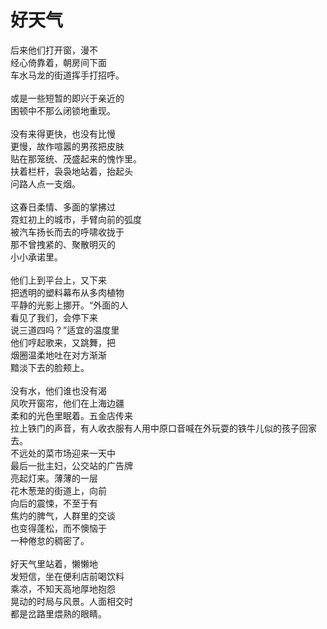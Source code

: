 # 好天气

后来他们打开窗，漫不<br>
经心倚靠着，朝房间下面<br>
车水马龙的街道挥手打招呼。<br>
<br>
或是一些短暂的即兴于亲近的<br>
困顿中不那么闭锁地重现。<br>
<br>
没有来得更快，也没有比慢<br>
更慢，故作喧嚣的男孩把皮肤<br>
贴在那笼统、茂盛起来的愧怍里。<br>
扶着栏杆，袅袅地站着，抬起头<br>
问路人点一支烟。<br>
<br>
这春日柔情、多面的掌拂过<br>
霓虹初上的城市，手臂向前的弧度<br>
被汽车扬长而去的呼啸收拢于<br>
那不曾拽紧的、聚散明灭的<br>
小小承诺里。<br>
<br>
他们上到平台上，又下来<br>
把透明的塑料幕布从多肉植物<br>
平静的光影上挪开。“外面的人<br>
看见了我们，会停下来<br>
说三道四吗？”适宜的温度里<br>
他们哼起歌来，又跳舞，把<br>
烟圈温柔地吐在对方渐渐<br>
黯淡下去的脸颊上。<br>
<br>
没有水，他们谁也没有渴<br>
风吹开窗帘，他们在上海边疆<br>
柔和的光色里眠着。五金店传来<br>
拉上铁门的声音，有人收衣服有人用中原口音喊在外玩耍的铁牛儿似的孩子回家去。<br>
不远处的菜市场迎来一天中<br>
最后一批主妇，公交站的广告牌<br>
亮起灯来。薄薄的一层<br>
花木葱茏的街道上，向前<br>
向后的震悚，不至于有<br>
焦灼的脾气，人群里的交谈<br>
也变得蓬松，而不懊恼于<br>
一种倦怠的稠密了。<br>
<br>
好天气里站着，懒懒地<br>
发短信，坐在便利店前喝饮料<br>
乘凉，不知天高地厚地抱怨<br>
晃动的时局与风景。人面相交时<br>
都是岔路里煨熟的眼睛。<br>